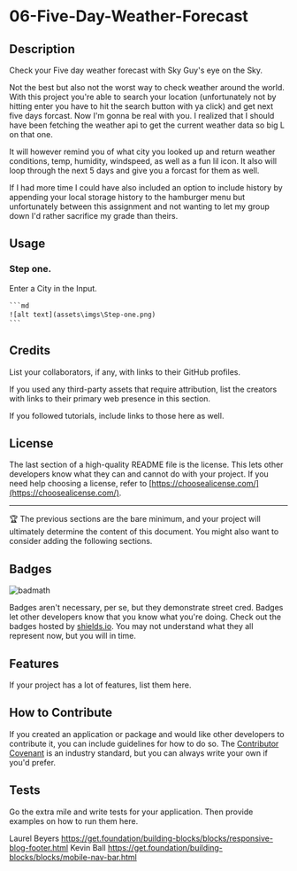 # 06-Five-Day-Weather-Forecast

## Description

Check your Five day weather forecast with Sky Guy's eye on the Sky.

Not the best but also not the worst way to check weather around the world. With this project you're able to search your location (unfortunately not by hitting enter you have to hit the search button with ya click) and get next five days forcast. Now I'm gonna be real with you. I realized that I should have been fetching the weather api to get the current weather data so big L on that one. 

It will however remind you of what city you looked up and return weather conditions, temp, humidity, windspeed, as well as a fun lil icon.
It also will loop through the next 5 days and give you a forcast for them as well.

If I had more time I could have also included an option to include history by appending your local storage history to the hamburger menu but unfortunately between this assignment and not wanting to let my group down I'd rather sacrifice my grade than theirs.

## Usage
### Step one.

Enter a City in the Input.


    ```md
    ![alt text](assets\imgs\Step-one.png)
    ```

## Credits

List your collaborators, if any, with links to their GitHub profiles.

If you used any third-party assets that require attribution, list the creators with links to their primary web presence in this section.

If you followed tutorials, include links to those here as well.

## License

The last section of a high-quality README file is the license. This lets other developers know what they can and cannot do with your project. If you need help choosing a license, refer to [https://choosealicense.com/](https://choosealicense.com/).

---

🏆 The previous sections are the bare minimum, and your project will ultimately determine the content of this document. You might also want to consider adding the following sections.

## Badges

![badmath](https://img.shields.io/github/languages/top/lernantino/badmath)

Badges aren't necessary, per se, but they demonstrate street cred. Badges let other developers know that you know what you're doing. Check out the badges hosted by [shields.io](https://shields.io/). You may not understand what they all represent now, but you will in time.

## Features

If your project has a lot of features, list them here.

## How to Contribute

If you created an application or package and would like other developers to contribute it, you can include guidelines for how to do so. The [Contributor Covenant](https://www.contributor-covenant.org/) is an industry standard, but you can always write your own if you'd prefer.

## Tests

Go the extra mile and write tests for your application. Then provide examples on how to run them here.

Laurel Beyers https://get.foundation/building-blocks/blocks/responsive-blog-footer.html
Kevin Ball https://get.foundation/building-blocks/blocks/mobile-nav-bar.html